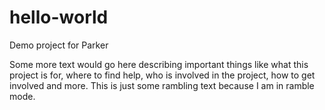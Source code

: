 # hello-world
Demo project for Parker

Some more text would go here describing important things like what this project is for, where to find help, who is involved in the project, how to get involved and more. This is just some rambling text because I am in ramble mode.
